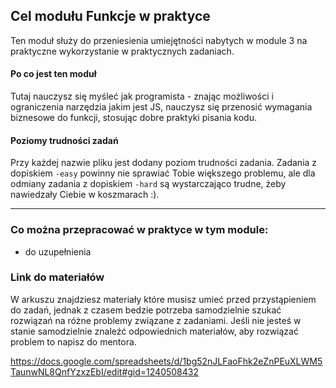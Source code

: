 
## Cel modułu Funkcje w praktyce

Ten moduł służy do przeniesienia umiejętności nabytych w module 3 na praktyczne wykorzystanie w praktycznych zadaniach.
#### Po co jest ten moduł

Tutaj nauczysz się myśleć jak programista - znając możliwości i ograniczenia narzędzia jakim jest JS, nauczysz się przenosić wymagania biznesowe do funkcji, stosując dobre praktyki pisania kodu.

#### Poziomy trudności zadań

Przy każdej nazwie pliku jest dodany poziom trudności zadania. Zadania z dopiskiem `-easy` powinny nie sprawiać Tobie większego problemu, ale dla odmiany zadania z dopiskiem `-hard` są wystarczająco trudne, żeby nawiedzały Ciebie w koszmarach :).

---

### Co można przepracować w praktyce w tym module:

- do uzupełnienia

### Link do materiałów

W arkuszu znajdziesz materiały które musisz umieć przed przystąpieniem do zadań, jednak z czasem bedzie potrzeba samodzielnie szukać rozwiązań na różne problemy związane z zadaniami. Jeśli nie jesteś w stanie samodzielnie znaleźć odpowiednich materiałów, aby rozwiązać problem to napisz do mentora.

https://docs.google.com/spreadsheets/d/1bg52nJLFaoFhk2eZnPEuXLWM5TaunwNL8QnfYzxzEbI/edit#gid=1240508432